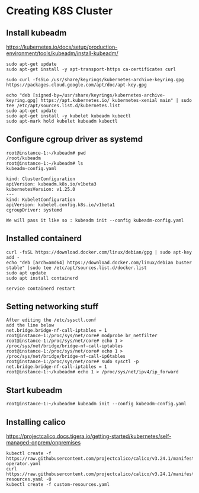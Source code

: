 # Creating K8S Cluster

## Install kubeadm

https://kubernetes.io/docs/setup/production-environment/tools/kubeadm/install-kubeadm/

```
sudo apt-get update
sudo apt-get install -y apt-transport-https ca-certificates curl

sudo curl -fsSLo /usr/share/keyrings/kubernetes-archive-keyring.gpg https://packages.cloud.google.com/apt/doc/apt-key.gpg

echo "deb [signed-by=/usr/share/keyrings/kubernetes-archive-keyring.gpg] https://apt.kubernetes.io/ kubernetes-xenial main" | sudo tee /etc/apt/sources.list.d/kubernetes.list
sudo apt-get update
sudo apt-get install -y kubelet kubeadm kubectl
sudo apt-mark hold kubelet kubeadm kubectl
```

## Configure cgroup driver as systemd

```
root@instance-1:~/kubeadm# pwd
/root/kubeadm
root@instance-1:~/kubeadm# ls
kubeadm-config.yaml

kind: ClusterConfiguration
apiVersion: kubeadm.k8s.io/v1beta3
kubernetesVersion: v1.25.0
---
kind: KubeletConfiguration
apiVersion: kubelet.config.k8s.io/v1beta1
cgroupDriver: systemd

We will pass it like so : kubeadm init --config kubeadm-config.yaml
```

## Installed containerd

```
curl -fsSL https://download.docker.com/linux/debian/gpg | sudo apt-key add -
echo "deb [arch=amd64] https://download.docker.com/linux/debian buster stable" |sudo tee /etc/apt/sources.list.d/docker.list
sudo apt update
sudo apt install containerd

service containerd restart
```

## Setting networking stuff

```
After editing the /etc/sysctl.conf
add the line below
net.bridge.bridge-nf-call-iptables = 1
root@instance-1:/proc/sys/net/core# modprobe br_netfilter
root@instance-1:/proc/sys/net/core# echo 1 > /proc/sys/net/bridge/bridge-nf-call-iptables
root@instance-1:/proc/sys/net/core# echo 1 > /proc/sys/net/bridge/bridge-nf-call-ip6tables
root@instance-1:/proc/sys/net/core# sudo sysctl -p
net.bridge.bridge-nf-call-iptables = 1
root@instance-1:~/kubeadm# echo 1 > /proc/sys/net/ipv4/ip_forward

```

## Start kubeadm

```
root@instance-1:~/kubeadm# kubeadm init --config kubeadm-config.yaml
```

## Installing calico

https://projectcalico.docs.tigera.io/getting-started/kubernetes/self-managed-onprem/onpremises

```
kubectl create -f https://raw.githubusercontent.com/projectcalico/calico/v3.24.1/manifests/tigera-operator.yaml
curl https://raw.githubusercontent.com/projectcalico/calico/v3.24.1/manifests/custom-resources.yaml -O
kubectl create -f custom-resources.yaml
```
